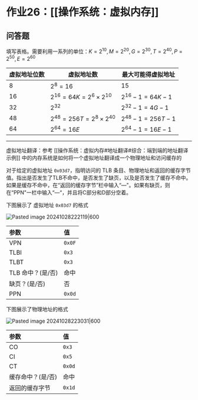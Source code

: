 # 作业26：[[操作系统：虚拟内存]]

## 问答题

填写表格。需要利用一系列的单位：$K = 2^{10}, M=2^{20}, G=2^{30}, T=2^{40}, P=2^{50}, E=2^{60}$

| 虚拟地址位数 | 虚拟地址数                             | 最大可能得虚拟地址         |
| :----- | --------------------------------- | ----------------- |
| $8$    | $2^8=16$                          | $15$              |
| $16$   | $2^{16} = 64 K=2^6 \times 2^{10}$ | $2^{16}-1=64K-1$  |
| $32$   | $2^{32}$                          | $2^{32}-1=4G-1$   |
| $48$   | $2^{48} = 256T=2^8\times 2^{40}$  | $2^{48}-1=256T-1$ |
| $64$   | $2^{64}=16E$                      | $2^{64}-1=16E-1$  |

---

虚拟地址翻译：参考 [[操作系统：虚拟内存#地址翻译#综合：端到端的地址翻译示例]] 中的内存系统是如何将一个虚拟地址翻译成一个物理地址和访问缓存的

对于给定的虚拟地址 `0x03d7`，指明访问的 TLB 条目、物理地址和返回的缓存字节值。指出是否发生了TLB不命中，是否发生了缺页，以及是否发生了缓存不命中。如果是缓存不命中，在“返回的缓存字节”栏中输入“—"。如果有缺页，则在“PPN"一栏中输入“—“，并且将C部分和D部分空着。

下图展示了 虚拟地址 `0x03d7` 的格式

![Pasted image 20241028222119|600](http://cdn.jsdelivr.net/gh/duyupeng36/images@master/obsidian/1755788444664-2acfcda131eb46528fd60d3ef6ff3fe3.png)


| 参数           | 值      |
| :----------- | :----- |
| VPN          | `0x0F` |
| TLBI         | `0x3`  |
| TLBT         | `0x3`  |
| TLB 命中？(是/否) | 命中     |
| 缺页？(是/否)     | 否      |
| PPN          | `0x0d` |

下图展示了物理地址的格式

![Pasted image 20241028223031|600](http://cdn.jsdelivr.net/gh/duyupeng36/images@master/obsidian/1755788444664-8a47f974dc0b47e2a87cf7f6ce4b972d.png)

| 参数         | 值      |
| :--------- | :----- |
| CO         | `0x3`  |
| CI         | `0x5`  |
| CT         | `0x0d` |
| 缓存命中？(是/否) | 命中     |
| 返回的缓存字节    | `0x1d` |

